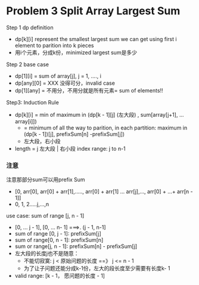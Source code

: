 # Problem 3 Split Array Largest Sum





Step 1 dp definition

* dp\[k]\[i] represent the smallest largest sum we can get using first i element to parition into k pieces
* 用i个元素，分成k份，minimized largest sum是多少

Step 2 base case

* dp\[1]\[i] = sum of array\[j], j = 1, ...., i
* dp\[any]\[0] = XXX 没得可分，invalid case
* dp\[1]\[any] = 不用分，不用分就是所有元素= sum of elements!!&#x20;

Step3: Induction Rule

* dp\[k]\[i] = min of maximum in  (dp\[k - 1]\[j] (左大段) , sum\[array\[j+1], ... array\[i]])
  * \= minimum of all the way to parition, in each partition: maximum in (dp\[k - 1])\[j], prefixSum\[n] -prefixSum\[j])
  * 左大段，右小段
* length = j 左大段 | 右小段 index range: j to n-1



### 注意

注意那部分sum可以用prefix Sum

* \[0, arr\[0], arr\[0] + arr\[1],....., arr\[0] + arr\[1] ... arr\[j],..., arr\[0] + ...+ arr\[n - 1]]
* 0, 1, 2.....j,...,n

use case: sum of range \[j, n - 1]

* \[0, ... j - 1], \[0, ... n- 1] ===>. (j - 1, n-1]
* sum of range \[0, j - 1]: prefixSum\[j]
* sum of range\[0, n - 1]: prefixSum\[n]
* sum or range\[j, n - 1]: prefixSum\[n] - prefixSum\[j]
* 左大段的长度j也不是随意：
  * 不能切寂寞: j < 原始问题的长度 ==》 j <= n - 1
  * 为了让子问题还能分成k-1份，左大的段长度至少需要有长度k- 1
* valid range: \[k - 1， 愿问题的长度 - 1]

